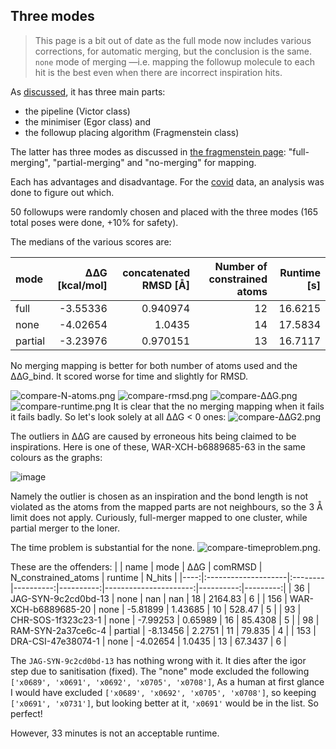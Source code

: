 ## Three modes

> This page is a bit out of date as the full mode now includes various corrections, for automatic merging,
> but the conclusion is the same. `none` mode of merging —i.e. mapping the followup molecule to each hit is the best
> even when there are incorrect inspiration hits.

As [discussed](../../README.md), it has three main parts:
* the pipeline (Victor class)
* the minimiser (Egor class) and
* the followup placing algorithm (Fragmenstein class)

The latter has three modes as discussed in [the fragmenstein page](monster.md): "full-merging", "partial-merging" and "no-merging" for mapping.

Each has advantages and disadvantage. For the [covid](../covid.md) data, an analysis was done to figure out which.

50 followups were randomly chosen and placed with the three modes (165 total poses were done, +10% for safety).

The medians of the various scores are:

| mode    |      ∆∆G [kcal/mol] |   concatenated RMSD [Å] |   Number of constrained atoms |   Runtime [s] |
|:--------|---------:|----------:|----------------------:|----------:|
| full    | -3.55336 |  0.940974 |                    12 |   16.6215 |
| none    | -4.02654 |  1.0435   |                    14 |   17.5834 |
| partial | -3.23976 |  0.970151 |                    13 |   16.7117 |

No merging mapping is better for both number of atoms used and the ∆∆G_bind.
It scored worse for time and slightly for RMSD.

![compare-N-atoms.png](../../images/compare-N-atoms.png)
![compare-rmsd.png](../../images/compare-rmsd.png)
![compare-∆∆G.png](../../images/compare-∆∆G.png)
![compare-runtime.png](../../images/compare-runtime.png)
It is clear that the no merging mapping when it fails it fails badly.
So let's look solely at all ∆∆G < 0 ones:
![compare-∆∆G2.png](../../images/compare-∆∆G2.png)

The outliers in ∆∆G are caused by erroneous hits being claimed to be inspirations.
Here is one of these, WAR-XCH-b6889685-63 in the same colours as the graphs:

![image](../../images/WAR-XCH-b6889685-63.png)

Namely the outlier is chosen as an inspiration and the bond length is not violated as the atoms from the mapped parts are 
not neighbours, so the 3 Å limit does not apply. Curiously, full-merger mapped to one cluster, while partial merger to the loner.

The time problem is substantial for the none.
![compare-timeproblem.png](../../images/compare-timeproblem.png).

These are the offenders:
|     | name                | mode    |       ∆∆G |   comRMSD |   N_constrained_atoms |   runtime |   N_hits |
|----:|:--------------------|:--------|----------:|----------:|----------------------:|----------:|---------:|
|  36 | JAG-SYN-9c2cd0bd-13 | none    | nan       | nan       |                    18 | 2164.83   |        6 |
| 156 | WAR-XCH-b6889685-20 | none    |  -5.81899 |   1.43685 |                    10 |  528.47   |        5 |
|  93 | CHR-SOS-1f323c23-1  | none    |  -7.99253 |   0.65989 |                    16 |   85.4308 |        5 |
|  98 | RAM-SYN-2a37ce6c-4  | partial |  -8.13456 |   2.2751  |                    11 |   79.835  |        4 |
| 153 | DRA-CSI-47e38074-1  | none    |  -4.02654 |   1.0435  |                    13 |   67.3437 |        6 |

The `JAG-SYN-9c2cd0bd-13` has nothing wrong with it. It dies after the igor step due to sanitisation (fixed).
The "none" mode excluded the following `['x0689', 'x0691', 'x0692', 'x0705', 'x0708']`,
As a human at first glance I would have excluded `['x0689', 'x0692', 'x0705', 'x0708']`, so keeping `['x0691', 'x0731']`,
but looking better at it, `'x0691'` would be in the list. So perfect!

However, 33 minutes is not an acceptable runtime.

